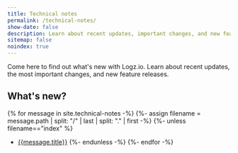 ```yaml
---
title: Technical notes
permalink: /technical-notes/
show-date: false
description: Learn about recent updates, important changes, and new feature releases for Logz.io.
sitemap: false 
noindex: true
---
```


Come here to find out what's new with Logz.io.
Learn about recent updates, the most important changes, and new feature releases.

## What's new?

{% for message in site.technical-notes -%}
{%- assign filename = message.path | split: "/" | last | split: "." | first -%}
{%- unless filename=="index" %}
  * [{{message.title}}]({{message.url}})
{%- endunless -%}
{%- endfor -%}
